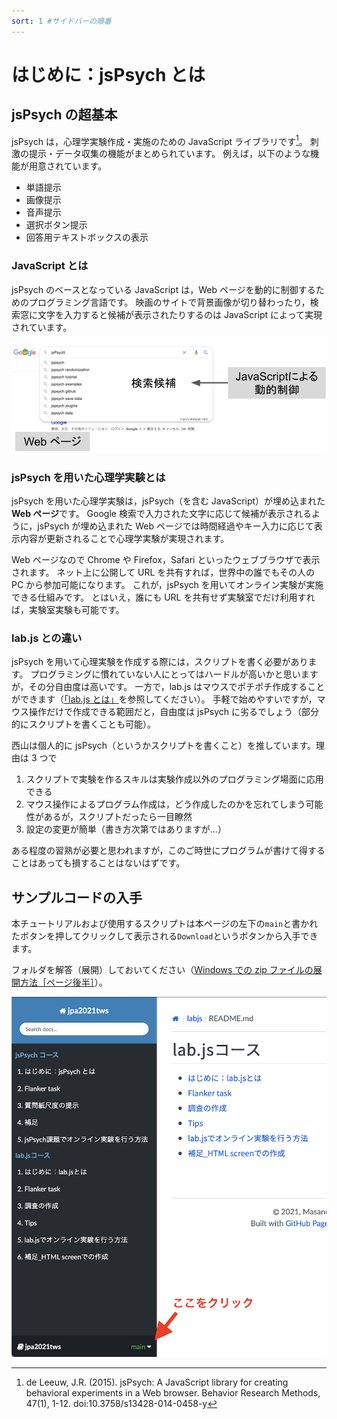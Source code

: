 ```yaml
---
sort: 1 #サイドバーの順番
---
```


# はじめに：jsPsych とは

## jsPsych の超基本

jsPsych は，心理学実験作成・実施のための JavaScript ライブラリです[^1]。
刺激の提示・データ収集の機能がまとめられています。
例えば，以下のような機能が用意されています。

- 単語提示
- 画像提示
- 音声提示
- 選択ボタン提示
- 回答用テキストボックスの表示

[^1]: de Leeuw, J.R. (2015). jsPsych: A JavaScript library for creating behavioral experiments in a Web browser. Behavior Research Methods, 47(1), 1-12. doi:10.3758/s13428-014-0458-y

### JavaScript とは

jsPsych のベースとなっている JavaScript は，Web ページを動的に制御するためのプログラミング言語です。
映画のサイトで背景画像が切り替わったり，検索窓に文字を入力すると候補が表示されたりするのは JavaScript によって実現されています。

![JavaScriptのイメージ](fig/js-concept.png)

### jsPsych を用いた心理学実験とは

jsPsych を用いた心理学実験は，jsPsych（を含む JavaScript）が埋め込まれた**Web ページ**です。
Google 検索で入力された文字に応じて候補が表示されるように，jsPsych が埋め込まれた Web ページでは時間経過やキー入力に応じて表示内容が更新されることで心理学実験が実現されます。

Web ページなので Chrome や Firefox，Safari といったウェブブラウザで表示されます。
ネット上に公開して URL を共有すれば，世界中の誰でもその人の PC から参加可能になります。
これが，jsPsych を用いてオンライン実験が実施できる仕組みです。
とはいえ，誰にも URL を共有せず実験室でだけ利用すれば，実験室実験も可能です。

### lab.js との違い

jsPsych を用いて心理実験を作成する際には，スクリプトを書く必要があります。
プログラミングに慣れていない人にとってはハードルが高いかと思いますが，その分自由度は高いです。
一方で，lab.js はマウスでポチポチ作成することができます（[「lab.js とは」](../labjs/1_about.md)を参照してください）。
手軽で始めやすいですが，マウス操作だけで作成できる範囲だと，自由度は jsPsych に劣るでしょう（部分的にスクリプトを書くことも可能）。

西山は個人的に jsPsych（というかスクリプトを書くこと）を推しています。理由は 3 つで

1. スクリプトで実験を作るスキルは実験作成以外のプログラミング場面に応用できる
2. マウス操作によるプログラム作成は，どう作成したのかを忘れてしまう可能性があるが，スクリプトだったら一目瞭然
3. 設定の変更が簡単（書き方次第ではありますが...）

ある程度の習熟が必要と思われますが，このご時世にプログラムが書けて得することはあっても損することはないはずです。

## サンプルコードの入手

本チュートリアルおよび使用するスクリプトは本ページの左下の`main`と書かれたボタンを押してクリックして表示される`Download`というボタンから入手できます。

フォルダを解答（展開）しておいてください（[Windows での zip ファイルの展開方法［ページ後半］](https://www.pc-koubou.jp/magazine/39336)）。

![サンプルコードのダウンロード方法](../download-repository.png)
